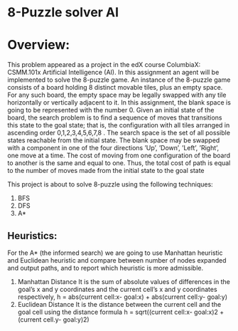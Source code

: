 # 8-Puzzle solver AI

# Overview:

This problem appeared as a project in the edX course ColumbiaX: CSMM.101x Artificial Intelligence (AI). In this assignment an agent will be implemented to solve the 8-puzzle game.
An instance of the 8-puzzle game consists of a board holding 8 distinct movable tiles, plus
an empty space. For any such board, the empty space may be legally swapped with any tile
horizontally or vertically adjacent to it. In this assignment, the blank space is going to be
represented with the number 0.
Given an initial state of the board, the search problem is to find a sequence of moves that transitions this state to the goal state; that is, the configuration with all tiles arranged in ascending
order 0,1,2,3,4,5,6,7,8 .
The search space is the set of all possible states reachable from the initial state. The blank
space may be swapped with a component in one of the four directions ’Up’, ’Down’, ’Left’,
’Right’, one move at a time. The cost of moving from one configuration of the board to another
is the same and equal to one. Thus, the total cost of path is equal to the number of moves
made from the initial state to the goal state

This project is about to solve 8-puzzle using the following techniques: 

1. BFS
2. DFS
3. A*

 

## Heuristics:

For the A* (the informed search) we are going to use Manhattan heuristic and Euclidean
heuristic and compare between number of nodes expanded and output paths, and to report
which heuristic is more admissible.

1. Manhattan Distance
It is the sum of absolute values of differences in the goal’s x and y coordinates and
the current cell’s x and y coordinates respectively,
h = abs(current cell:x- goal:x) + abs(current cell:y- goal:y)
2. Euclidean Distance
It is the distance between the current cell and the goal cell using the distance formula
h = sqrt((current cell:x- goal:x)2 + (current cell.y- goal:y)2)
